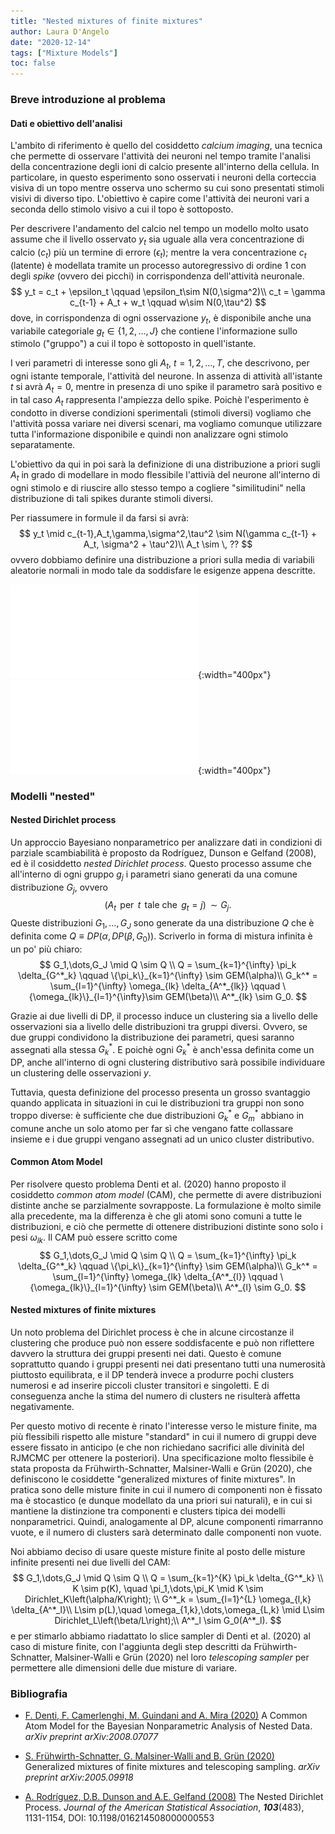 ```yaml
---
title: "Nested mixtures of finite mixtures"
author: Laura D'Angelo
date: "2020-12-14"
tags: ["Mixture Models"]
toc: false
---
```


### Breve introduzione al problema
#### Dati e obiettivo dell'analisi

L'ambito di riferimento è quello del cosiddetto *calcium imaging*, una tecnica che permette di osservare l'attività dei neuroni nel tempo tramite l'analisi della concentrazione degli ioni di calcio presente all'interno della cellula. 
In particolare, in questo esperimento sono osservati i neuroni della corteccia visiva di un topo mentre osserva uno schermo su cui sono presentati stimoli visivi di diverso tipo. L'obiettivo è capire come l'attività dei neuroni vari a seconda dello stimolo visivo a cui il topo è sottoposto.

Per descrivere l'andamento del calcio nel tempo un modello molto usato assume che il livello osservato $y_t$ sia uguale alla vera concentrazione di calcio ($c_t$) più un termine di errore ($\epsilon_t$); mentre la vera concentrazione $c_t$ (latente) è modellata tramite un processo autoregressivo di ordine 1 con degli *spike* (ovvero dei picchi) in corrispondenza dell'attività neuronale.
$$ 
y_t = c_t + \epsilon_t \qquad \epsilon_t\sim N(0,\sigma^2)\\
c_t = \gamma c_{t-1} + A_t + w_t \qquad w\sim N(0,\tau^2)
$$
dove, in corrispondenza di ogni osservazione $y_t$, è disponibile anche una variabile categoriale $g_t\in\{1,2,\dots,J\}$ che contiene l'informazione sullo stimolo ("gruppo") a cui il topo è sottoposto in quell'istante.

I veri parametri di interesse sono gli $A_t$, $t=1,2,\dots,T$, che descrivono, per ogni istante temporale, l'attività del neurone. In assenza di attività all'istante $t$ si avrà $A_t=0$, mentre in presenza di uno spike il parametro sarà positivo e in tal caso $A_t$ rappresenta l'ampiezza dello spike.
Poichè l'esperimento è condotto in diverse condizioni sperimentali (stimoli diversi) vogliamo che l'attività possa variare nei diversi scenari, ma vogliamo comunque utilizzare tutta l'informazione disponibile e quindi non analizzare ogni stimolo separatamente.

L'obiettivo da qui in poi sarà la definizione di una distribuzione a priori sugli $A_t$ in grado di modellare in modo flessibile l'attivià del neurone all'interno di ogni stimolo e di riuscire allo stesso tempo a cogliere "similitudini" nella distribuzione di tali spikes durante stimoli diversi.

Per riassumere in formule il da farsi si avrà:
$$
y_t \mid c_{t-1},A_t,\gamma,\sigma^2,\tau^2 \sim N(\gamma c_{t-1} + A_t, \sigma^2 + \tau^2)\\
A_t \sim \, ??
$$
ovvero dobbiamo definire una distribuzione a priori sulla media di variabili aleatorie normali in modo tale da soddisfare le esigenze appena descritte.

![Serie storica di dati di calcium imaging. I colori dello sfondo indicano lo stimolo visivo mostrato in quell'istante.](/assets/images/fCAM/data.pdf){:width="400px"}
![Ingrandimento della serie di calcium imaging, per evidenziare gli spikes e il decadimento auto-regressivo del calcio.](/assets/images/fCAM/ingrandimento.pdf){:width="400px"} 

### Modelli "nested"
#### Nested Dirichlet process
Un approccio Bayesiano nonparametrico per analizzare dati in condizioni di parziale scambiabilità è proposto da Rodríguez, Dunson e Gelfand (2008), ed è il cosiddetto *nested Dirichlet process*. 
Questo processo assume che all'interno di ogni gruppo $g_j$ i parametri siano generati da una comune distribuzione $G_j$, ovvero
$$
(A_t \,\text{ per }\, t \,\text{ tale che }\, g_t=j)\, \sim G_j.
$$
Queste distribuzioni $G_1,\dots,G_J$ sono generate da una distribuzione $Q$ che è definita come $Q\equiv DP(\alpha, DP(\beta,G_0))$. Scriverlo in forma di mistura infinita è un po' più chiaro:
$$
G_1,\dots,G_J \mid Q \sim Q \\
Q = \sum_{k=1}^{\infty} \pi_k \delta_{G^*_k} \qquad  \{\pi_k\}_{k=1}^{\infty} \sim GEM(\alpha)\\
G_k^* = \sum_{l=1}^{\infty} \omega_{lk} \delta_{A^*_{lk}} \qquad \{\omega_{lk}\}_{l=1}^{\infty}\sim GEM(\beta)\\
A^*_{lk} \sim G_0.
$$

Grazie ai due livelli di DP, il processo induce un clustering sia a livello delle osservazioni sia a livello delle distribuzioni tra gruppi diversi. Ovvero, se due gruppi condividono la distribuzione dei parametri, quesi saranno assegnati alla stessa $G_k^*$. E poichè ogni $G^*_k$ è anch'essa definita come un DP, anche all'interno di ogni clustering distributivo sarà possibile individuare un clustering delle osservazioni $y$.

Tuttavia, questa definizione del processo presenta un grosso svantaggio quando applicata in situazioni in cui le distribuzioni tra gruppi non sono troppo diverse: è sufficiente che due distribuzioni $G^*_k$ e $G^*_m$ abbiano in comune anche un solo atomo per far sì che vengano fatte collassare insieme e i due gruppi vengano assegnati ad un unico cluster distributivo.

#### Common Atom Model
Per risolvere questo problema Denti et al. (2020) hanno proposto il cosiddetto *common atom model* (CAM), che permette di avere distribuzioni distinte anche se parzialmente sovrapposte. La formulazione è molto simile alla precedente, ma la differenza è che gli atomi sono comuni a tutte le distribuzioni, e ciò che permette di ottenere distribuzioni distinte sono solo i pesi $\omega_{lk}$. Il CAM può essere scritto come
$$
G_1,\dots,G_J \mid Q \sim Q \\
Q = \sum_{k=1}^{\infty} \pi_k \delta_{G^*_k} \qquad \{\pi_k\}_{k=1}^{\infty} \sim GEM(\alpha)\\
G_k^* = \sum_{l=1}^{\infty} \omega_{lk} \delta_{A^*_{l}} \qquad  \{\omega_{lk}\}_{l=1}^{\infty} \sim GEM(\beta)\\
A^*_{l} \sim G_0.
$$

#### Nested mixtures of finite mixtures
Un noto problema del Dirichlet process è che in alcune circostanze il clustering che produce può non essere soddisfacente e può non riflettere davvero la struttura dei gruppi presenti nei dati. Questo è comune soprattutto quando i gruppi presenti nei dati presentano tutti una numerosità piuttosto equilibrata, e il DP tenderà invece a produrre pochi clusters numerosi e ad inserire piccoli cluster transitori e singoletti. E di conseguenza anche la stima del numero di clusters ne risulterà affetta negativamente.

Per questo motivo di recente è rinato l'interesse verso le misture finite, ma più flessibili rispetto alle misture "standard" in cui il numero di gruppi deve essere fissato in anticipo (e che non richiedano sacrifici alle divinità del RJMCMC per ottenere la posteriori).
Una specificazione molto flessibile è stata proposta da Frühwirth-Schnatter, Malsiner-Walli e Grün (2020), che definiscono le cosiddette "generalized mixtures of finite mixtures".
In pratica sono delle misture finite in cui il numero di componenti non è fissato ma è stocastico (e dunque modellato da una priori sui naturali), e in cui si mantiene la distinzione tra componenti e clusters tipica dei modelli nonparametrici. Quindi, analogamente al DP, alcune componenti rimarranno vuote, e il numero di clusters sarà determinato dalle componenti non vuote. 

Noi abbiamo deciso di usare queste misture finite al posto delle misture infinite presenti nei due livelli del CAM:
$$
G_1,\dots,G_J \mid Q \sim Q \\
Q = \sum_{k=1}^{K} \pi_k \delta_{G^*_k} \\
K \sim p(K), \quad
\pi_1,\dots,\pi_K \mid K \sim Dirichlet_K\left(\alpha/K\right); \\
G^*_k = \sum_{l=1}^{L} \omega_{l,k} \delta_{A^*_l}\\
L\sim p(L),\quad
\omega_{1,k},\dots,\omega_{L,k} \mid L\sim Dirichlet_L\left(\beta/L\right);\\
A^*_l \sim G_0(A^*_l).
$$
e per stimarlo abbiamo riadattato lo slice sampler di Denti et al. (2020) al caso di misture finite, con l'aggiunta degli step descritti da Frühwirth-Schnatter, Malsiner-Walli e Grün (2020) nel loro *telescoping sampler* per permettere alle dimensioni delle due misture di variare.

### Bibliografia

- [F. Denti, F. Camerlenghi, M. Guindani and A. Mira (2020)](https://arxiv.org/abs/2008.07077) A Common Atom Model for the Bayesian Nonparametric Analysis of Nested Data. *arXiv preprint arXiv:2008.07077*

- [S. Frühwirth-Schnatter, G. Malsiner-Walli and B. Grün (2020)](https://arxiv.org/abs/2005.09918) Generalized mixtures of finite mixtures and telescoping sampling. *arXiv preprint arXiv:2005.09918*

- [A. Rodríguez, D.B. Dunson and A.E. Gelfand (2008)](https://www.tandfonline.com/doi/pdf/10.1198/016214508000000553) The Nested Dirichlet Process. *Journal of the American Statistical Association*, ***103***(483), 1131-1154, DOI: 10.1198/016214508000000553